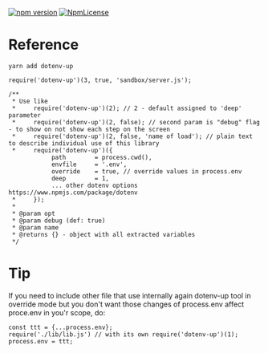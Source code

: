 [![npm version](https://badge.fury.io/js/dotenv-up.svg)](https://badge.fury.io/js/dotenv-up)
[![NpmLicense](https://img.shields.io/npm/l/dotenv-up.svg)](https://github.com/stopsopa/dotenv-up/blob/master/LICENSE)

# Reference

    yarn add dotenv-up
    
    require('dotenv-up')(3, true, 'sandbox/server.js');
    
    /**
     * Use like
     *     require('dotenv-up')(2); // 2 - default assigned to 'deep' parameter
     *     require('dotenv-up')(2, false); // second param is "debug" flag - to show on not show each step on the screen
     *     require('dotenv-up')(2, false, 'name of load'); // plain text to describe individual use of this library
     *     require('dotenv-up')({
                path        = process.cwd(),
                envfile     = '.env',
                override    = true, // override values in process.env
                deep        = 1,
                ... other dotenv options https://www.npmjs.com/package/dotenv
     *     });
     *
     * @param opt
     * @param debug (def: true)
     * @param name
     * @returns {} - object with all extracted variables
     */
     
# Tip

If you need to include other file that use internally again dotenv-up tool in override mode but you don't want those changes of process.env affect proce.env in you'r scope, do:

    const ttt = {...process.env};
    require('./lib/lib.js') // with its own require('dotenv-up')(1);
    process.env = ttt;     
